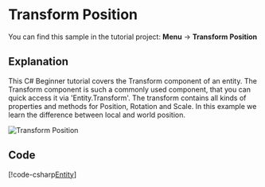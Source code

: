 # Transform Position
You can find this sample in the tutorial project: **Menu** &rarr; **Transform Position** 

## Explanation
This C# Beginner tutorial covers the Transform component of an entity. The Transform component is such a commonly used component, that you can quick access it via 'Entity.Transform'. The transform contains all kinds of properties and methods for Position, Rotation and Scale. In this example we learn the difference between local and world position.

![Transform Position](media/transform-position.png)

## Code
[!code-csharp[Entity](..\..\..\..\stride\samples\Tutorials\CSharpBeginner\CSharpBeginner\CSharpBeginner.Game\Code\TransformPositionDemo.cs)]
